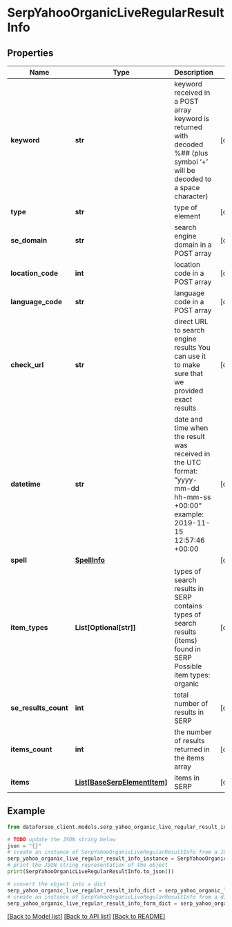 # SerpYahooOrganicLiveRegularResultInfo


## Properties

Name | Type | Description | Notes
------------ | ------------- | ------------- | -------------
**keyword** | **str** | keyword received in a POST array keyword is returned with decoded %## (plus symbol ‘+’ will be decoded to a space character) | [optional] 
**type** | **str** | type of element | [optional] 
**se_domain** | **str** | search engine domain in a POST array | [optional] 
**location_code** | **int** | location code in a POST array | [optional] 
**language_code** | **str** | language code in a POST array | [optional] 
**check_url** | **str** | direct URL to search engine results You can use it to make sure that we provided exact results | [optional] 
**datetime** | **str** | date and time when the result was received in the UTC format: “yyyy-mm-dd hh-mm-ss +00:00” example: 2019-11-15 12:57:46 +00:00 | [optional] 
**spell** | [**SpellInfo**](SpellInfo.md) |  | [optional] 
**item_types** | **List[Optional[str]]** | types of search results in SERP contains types of search results (items) found in SERP Possible item types: organic | [optional] 
**se_results_count** | **int** | total number of results in SERP | [optional] 
**items_count** | **int** | the number of results returned in the items array | [optional] 
**items** | [**List[BaseSerpElementItem]**](BaseSerpElementItem.md) | items in SERP | [optional] 

## Example

```python
from dataforseo_client.models.serp_yahoo_organic_live_regular_result_info import SerpYahooOrganicLiveRegularResultInfo

# TODO update the JSON string below
json = "{}"
# create an instance of SerpYahooOrganicLiveRegularResultInfo from a JSON string
serp_yahoo_organic_live_regular_result_info_instance = SerpYahooOrganicLiveRegularResultInfo.from_json(json)
# print the JSON string representation of the object
print(SerpYahooOrganicLiveRegularResultInfo.to_json())

# convert the object into a dict
serp_yahoo_organic_live_regular_result_info_dict = serp_yahoo_organic_live_regular_result_info_instance.to_dict()
# create an instance of SerpYahooOrganicLiveRegularResultInfo from a dict
serp_yahoo_organic_live_regular_result_info_form_dict = serp_yahoo_organic_live_regular_result_info.from_dict(serp_yahoo_organic_live_regular_result_info_dict)
```
[[Back to Model list]](../README.md#documentation-for-models) [[Back to API list]](../README.md#documentation-for-api-endpoints) [[Back to README]](../README.md)


